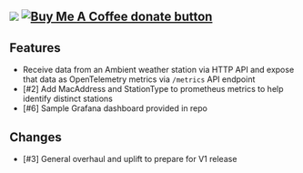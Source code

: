 [![](https://img.shields.io/static/v1?label=Sponsor&message=%E2%9D%A4&logo=GitHub&color=%23fe8e86)](https://github.com/sponsors/philosowaffle) <span class="badge-buymeacoffee"><a href="https://www.buymeacoffee.com/philosowaffle" title="Donate to this project using Buy Me A Coffee"><img src="https://img.shields.io/badge/buy%20me%20a%20coffee-donate-yellow.svg" alt="Buy Me A Coffee donate button" /></a></span>
---

## Features

- Receive data from an Ambient weather station via HTTP API and expose that data as OpenTelemetry metrics via `/metrics` API endpoint
- [#2] Add MacAddress and StationType to prometheus metrics to help identify distinct stations
- [#6] Sample Grafana dashboard provided in repo

## Changes

- [#3] General overhaul and uplift to prepare for V1 release
